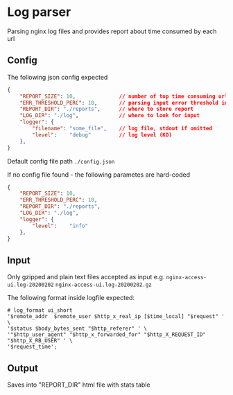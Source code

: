 # Log parser

Parsing nginx log files and provides report about time consumed by each url

## Config

The following json config expected
```json
{
    "REPORT_SIZE": 10,              // number of top time consuming urls
    "ERR_THRESHOLD_PERC": 10,       // parsing input error threshold in percents
    "REPORT_DIR": "./reports",      // where to store report
    "LOG_DIR": "./log",             // where to look for input
    "logger": {
        "filename": "some_file",    // log file, stdout if omitted
        "level":    "debug"         // log level (KO)
    },
}
```

Default config file path `./config.json`

If no config file found - the following parametes are hard-coded
```json
{
    "REPORT_SIZE": 10,             
    "ERR_THRESHOLD_PERC": 10,      
    "REPORT_DIR": "./reports",     
    "LOG_DIR": "./log",            
    "logger": {                    
        "level":    "info"         
    },
}
```


## Input

Only gzipped and plain text files accepted as input
e.g. `nginx-access-ui.log-20200202` `nginx-access-ui.log-20200202.gz`

The following format inside logfile expected:
```
# log_format ui_short 
'$remote_addr  $remote_user $http_x_real_ip [$time_local] "$request" ' \
'$status $body_bytes_sent "$http_referer" ' \
'"$http_user_agent" "$http_x_forwarded_for" "$http_X_REQUEST_ID" "$http_X_RB_USER" ' \
'$request_time';
```

## Output

Saves into "REPORT_DIR" html file with stats table

